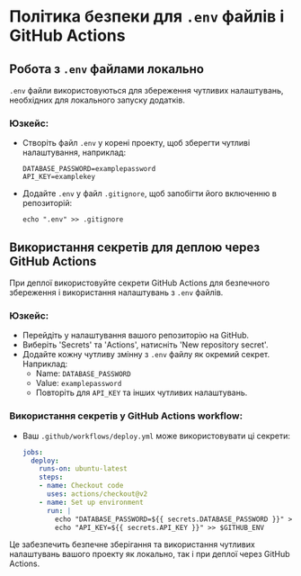# Політика безпеки для `.env` файлів і GitHub Actions

## Робота з `.env` файлами локально

`.env` файли використовуються для збереження чутливих налаштувань, необхідних для локального запуску додатків.

### Юзкейс:
- Створіть файл `.env` у корені проекту, щоб зберегти чутливі налаштування, наприклад:
  ```
  DATABASE_PASSWORD=examplepassword
  API_KEY=examplekey
  ```
- Додайте `.env` у файл `.gitignore`, щоб запобігти його включенню в репозиторій:
  ```
  echo ".env" >> .gitignore
  ```

## Використання секретів для деплою через GitHub Actions

При деплої використовуйте секрети GitHub Actions для безпечного збереження і використання налаштувань з `.env` файлів.

### Юзкейс:
- Перейдіть у налаштування вашого репозиторію на GitHub.
- Виберіть 'Secrets' та 'Actions', натисніть 'New repository secret'.
- Додайте кожну чутливу змінну з `.env` файлу як окремий секрет. Наприклад:
  - Name: `DATABASE_PASSWORD`
  - Value: `examplepassword`
  - Повторіть для `API_KEY` та інших чутливих налаштувань.

### Використання секретів у GitHub Actions workflow:
- Ваш `.github/workflows/deploy.yml` може використовувати ці секрети:
  ```yaml
  jobs:
    deploy:
      runs-on: ubuntu-latest
      steps:
      - name: Checkout code
        uses: actions/checkout@v2
      - name: Set up environment
        run: |
          echo "DATABASE_PASSWORD=${{ secrets.DATABASE_PASSWORD }}" >> $GITHUB_ENV
          echo "API_KEY=${{ secrets.API_KEY }}" >> $GITHUB_ENV
  ```

Це забезпечить безпечне зберігання та використання чутливих налаштувань вашого проекту як локально, так і при деплої через GitHub Actions.

